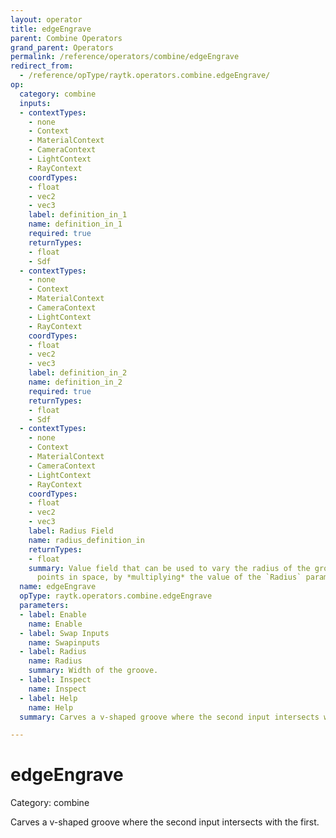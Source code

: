 ```yaml
---
layout: operator
title: edgeEngrave
parent: Combine Operators
grand_parent: Operators
permalink: /reference/operators/combine/edgeEngrave
redirect_from:
  - /reference/opType/raytk.operators.combine.edgeEngrave/
op:
  category: combine
  inputs:
  - contextTypes:
    - none
    - Context
    - MaterialContext
    - CameraContext
    - LightContext
    - RayContext
    coordTypes:
    - float
    - vec2
    - vec3
    label: definition_in_1
    name: definition_in_1
    required: true
    returnTypes:
    - float
    - Sdf
  - contextTypes:
    - none
    - Context
    - MaterialContext
    - CameraContext
    - LightContext
    - RayContext
    coordTypes:
    - float
    - vec2
    - vec3
    label: definition_in_2
    name: definition_in_2
    required: true
    returnTypes:
    - float
    - Sdf
  - contextTypes:
    - none
    - Context
    - MaterialContext
    - CameraContext
    - LightContext
    - RayContext
    coordTypes:
    - float
    - vec2
    - vec3
    label: Radius Field
    name: radius_definition_in
    returnTypes:
    - float
    summary: Value field that can be used to vary the radius of the groove at different
      points in space, by *multiplying* the value of the `Radius` parameter.
  name: edgeEngrave
  opType: raytk.operators.combine.edgeEngrave
  parameters:
  - label: Enable
    name: Enable
  - label: Swap Inputs
    name: Swapinputs
  - label: Radius
    name: Radius
    summary: Width of the groove.
  - label: Inspect
    name: Inspect
  - label: Help
    name: Help
  summary: Carves a v-shaped groove where the second input intersects with the first.

---
```


# edgeEngrave

Category: combine



Carves a v-shaped groove where the second input intersects with the first.